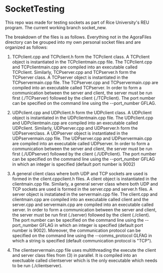 # SocketTesting
This repo was made for testing sockets as part of Rice University's REU program. The current working branch socket_new.

The breakdown of the files is as follows. Everything not in the AgoraFiles directory can be grouped into my own personal socket files and are organized as follows:

  1. TCPclient.cpp and TCPclient.h form the TCPclient class. A TCPclient object is instantiated in the TCPclientmain.cpp file. The TCPclient.cpp and TCPclientmain.cpp are compiled into an executable called TCPclient. Similarly, TCPserver.cpp and TCPserver.h form the TCPserver class. A TCPserver object is instantiated in the TCPservermain.cpp file. The TCPserver.cpp and TCPservermain.cpp are compiled into an executable called TCPserver. In order to form a communication between the server and client, the server must be run first (./TCPserver) followed by the client (./TCPclient). The port number can be specified on the command line using the --port_number GFLAG.
  
  2. UDPclient.cpp and UDPclient.h form the UDPclient class. A UDPclient object is instantiated in      the UDPclientmain.cpp file. The UDPclient.cpp and UDPclientmain.cpp are compiled into an executable called UDPclient. Similarly, UDPserver.cpp and UDPserver.h form the UDPserverclass. A UDPserver object is instantiated in the UDPservermain.cpp file. The UDPserver.cpp and UDPservermain.cpp are compiled into an executable called UDPserver. In order to form a communication between the server and client, the server must be run first (./UDPserver) followed by the client (./UDPclient). The port number can be specified on the command line using the --port_number GFLAG in which an integer is specified (default port number is 9002)
 
  3. A general client class where both UDP and TCP sockets are used is formed in the client.cppclient.h files. A client object is instantiated in the clientmain.cpp file. Similarly, a general server class where both UDP and TCP sockets are used is formed in the server.cpp and server.h files. A server object is instatiated in the servermain.cpp file. The client.cpp and clientmain.cpp are compiled into an executable called client and the server.cpp and servermain.cpp are compiled into an executable called server. In order to form a communication between the server and client, the server must be run first (./server) followed by the client (./client). The port number can be specified on the command line using the --port_number GFLAG in which an integer is specified (default port number is 9002). Moreover, the communication protocol can be specified on the command line using the --comms_protocol GLFAG in which a string is specified (default communication protocol is "TCP").
  
  4. The clientservermain.cpp file uses multithreading the execute the client and server class files from (3) in parallel. It is compiled into an exectuable called clientserver which is the only executable which needs to be run (./clientserver). 
